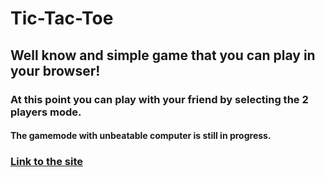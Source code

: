 # Tic-Tac-Toe
## Well know and simple game that you can play in your browser!

### At this point you can play with your friend by selecting the 2 players mode.
#### The gamemode with unbeatable computer is still in progress.
### [Link to the site](https://ren0xx.github.io/Tic-Tac-Toe/index.html)

